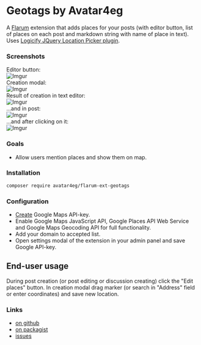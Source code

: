 # Geotags by Avatar4eg

A [Flarum](http://flarum.org) extension that adds places for your posts (with editor button, list of places on each post and markdown string with name of place in text).
Uses [Logicify JQuery Location Picker plugin](https://github.com/Logicify/jquery-locationpicker-plugin).

### Screenshots

Editor button:  
![Imgur](https://i.imgur.com/cRcBNZ3.png)  
Creation modal:  
![Imgur](https://i.imgur.com/xqFZJJ5.png)  
Result of creation in text editor:  
![Imgur](https://i.imgur.com/BHacaOE.png)  
...and in post:  
![Imgur](https://i.imgur.com/pa2VVtn.png)  
...and after clicking on it:  
![Imgur](https://i.imgur.com/1eUynoG.png)  

### Goals

- Allow users mention places and show them on map.

### Installation

```bash
composer require avatar4eg/flarum-ext-geotags
```

### Configuration

- [Create](https://console.developers.google.com/) Google Maps API-key.
- Enable Google Maps JavaScript API, Google Places API Web Service and Google Maps Geocoding API for full functionality.
- Add your domain to accepted list.
- Open settings modal of the extension in your admin panel and save Google API-key.

## End-user usage

During post creation (or post editing or discussion creating) click the "Edit places" button. In creation modal drag marker (or search in "Address" field or enter coordinates) and save new location.

### Links

- [on github](https://github.com/avatar4eg/flarum-ext-geotags)
- [on packagist](https://packagist.com/packages/avatar4eg/flarum-ext-geotags)
- [issues](https://github.com/avatar4eg/flarum-ext-geotags/issues)
